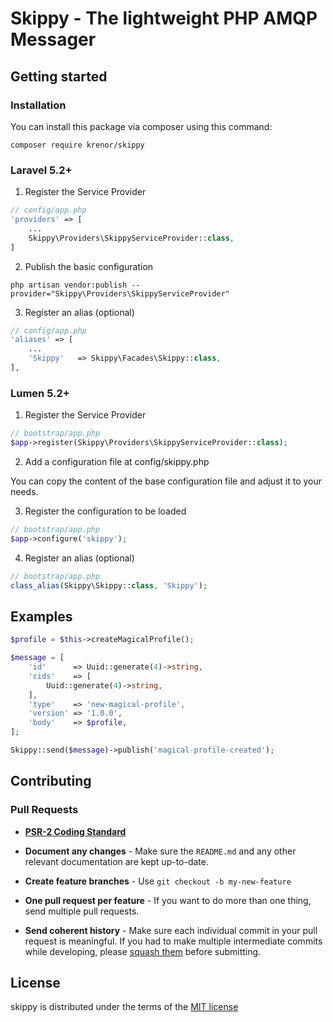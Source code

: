 # Skippy - The lightweight PHP AMQP Messager

## Getting started

### Installation

You can install this package via composer using this command:

`composer require krenor/skippy`

### Laravel 5.2+

1. Register the Service Provider

```php
// config/app.php
'providers' => [
    ...
    Skippy\Providers\SkippyServiceProvider::class,
]
```

2. Publish the basic configuration

`php artisan vendor:publish --provider="Skippy\Providers\SkippyServiceProvider"`

3. Register an alias (optional)

```php
// config/app.php
'aliases' => [
    ...
    'Skippy'   => Skippy\Facades\Skippy::class,
],
```

### Lumen 5.2+

1. Register the Service Provider

```php
// bootstrap/app.php
$app->register(Skippy\Providers\SkippyServiceProvider::class);
```

2. Add a configuration file at config/skippy.php

You can copy the content of the base configuration file and adjust it to your needs.

3. Register the configuration to be loaded

```php
// bootstrap/app.php
$app->configure('skippy');
```

4. Register an alias (optional)

```php
// bootstrap/app.php
class_alias(Skippy\Skippy::class, 'Skippy');
```

## Examples

```php
$profile = $this->createMagicalProfile();

$message = [
    'id'      => Uuid::generate(4)->string,
    'cids'    => [
        Uuid::generate(4)->string,
    ],
    'type'    => 'new-magical-profile',
    'version' => '1.0.0',
    'body'    => $profile,
];

Skippy::send($message)->publish('magical-profile-created');
```

## Contributing

### Pull Requests

- **[PSR-2 Coding Standard](https://github.com/php-fig/fig-standards/blob/master/accepted/PSR-2-coding-style-guide.md)**

- **Document any changes** - Make sure the `README.md` and any other relevant documentation are kept up-to-date.

- **Create feature branches** - Use `git checkout -b my-new-feature`

- **One pull request per feature** - If you want to do more than one thing, send multiple pull requests.

- **Send coherent history** - Make sure each individual commit in your pull request is meaningful. If you had to make multiple intermediate commits while developing, please [squash them](http://www.git-scm.com/book/en/v2/Git-Tools-Rewriting-History#Changing-Multiple-Commit-Messages) before submitting.


## License

skippy is distributed under the terms of the [MIT license](https://github.com/krenor/skippy/blob/master/LICENSE.md)
